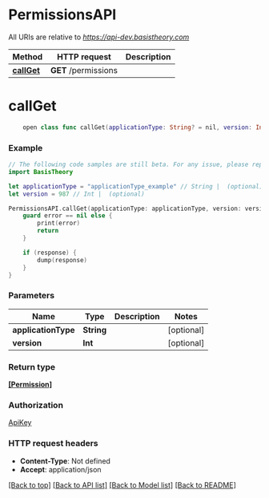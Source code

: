 # PermissionsAPI

All URIs are relative to *https://api-dev.basistheory.com*

Method | HTTP request | Description
------------- | ------------- | -------------
[**callGet**](PermissionsAPI.md#callget) | **GET** /permissions | 


# **callGet**
```swift
    open class func callGet(applicationType: String? = nil, version: Int? = nil, completion: @escaping (_ data: [Permission]?, _ error: Error?) -> Void)
```



### Example
```swift
// The following code samples are still beta. For any issue, please report via http://github.com/OpenAPITools/openapi-generator/issues/new
import BasisTheory

let applicationType = "applicationType_example" // String |  (optional)
let version = 987 // Int |  (optional)

PermissionsAPI.callGet(applicationType: applicationType, version: version) { (response, error) in
    guard error == nil else {
        print(error)
        return
    }

    if (response) {
        dump(response)
    }
}
```

### Parameters

Name | Type | Description  | Notes
------------- | ------------- | ------------- | -------------
 **applicationType** | **String** |  | [optional] 
 **version** | **Int** |  | [optional] 

### Return type

[**[Permission]**](Permission.md)

### Authorization

[ApiKey](../README.md#ApiKey)

### HTTP request headers

 - **Content-Type**: Not defined
 - **Accept**: application/json

[[Back to top]](#) [[Back to API list]](../README.md#documentation-for-api-endpoints) [[Back to Model list]](../README.md#documentation-for-models) [[Back to README]](../README.md)

